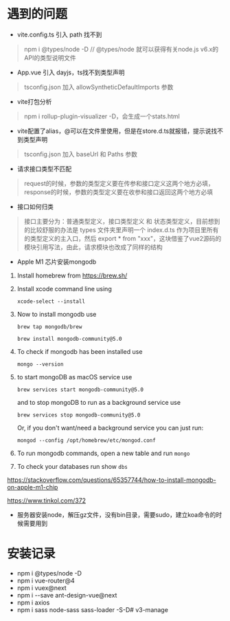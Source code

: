 # 遇到的问题
* vite.config.ts 引入 path 找不到

> npm i @types/node -D   // @types/node 就可以获得有关node.js v6.x的API的类型说明文件

* App.vue 引入 dayjs，ts找不到类型声明

> tsconfig.json 加入 allowSyntheticDefaultImports 参数

* vite打包分析

> npm i rollup-plugin-visualizer -D，会生成一个stats.html

* vite配置了alias，@可以在文件里使用，但是在store.d.ts就报错，提示说找不到类型声明

> tsconfig.json 加入 baseUrl 和 Paths 参数

* 请求接口类型不匹配

> request的时候，参数的类型定义要在传参和接口定义这两个地方必填，response的时候，参数的类型定义要在收参和接口返回这两个地方必填

* 接口如何归类

> 接口主要分为：普通类型定义，接口类型定义 和 状态类型定义，目前想到的比较舒服的办法是 types 文件夹里声明一个 index.d.ts 作为项目里所有的类型定义的主入口，然后 export * from "xxx"，这块借鉴了vue2源码的模块引用写法，由此，请求模块也改成了同样的结构

* Apple M1 芯片安装mongodb

1. Install homebrew from https://brew.sh/

2. Install xcode command line using

    ```xcode-select --install```

3. Now to install mongodb use

    ```brew tap mongodb/brew```

    ```brew install mongodb-community@5.0```

4. To check if mongodb has been installed use

    ```mongo --version```

5. to start mongoDB as macOS service use

    ```brew services start mongodb-community@5.0```

    and to stop mongoDB to run as a background service use

    ```brew services stop mongodb-community@5.0```

    Or, if you don't want/need a background service you can just run:

    ```mongod --config /opt/homebrew/etc/mongod.conf```

6. To run mongodb commands, open a new table and run ```mongo```

7. To check your databases run show ```dbs```


https://stackoverflow.com/questions/65357744/how-to-install-mongodb-on-apple-m1-chip

https://www.tinkol.com/372

* 服务器安装node，解压gz文件，没有bin目录，需要sudo，建立koa命令的时候需要用到

# 安装记录

* npm i @types/node -D  
* npm i vue-router@4   
* npm i vuex@next  
* npm i --save ant-design-vue@next
* npm i axios
* npm i sass node-sass sass-loader -S-D# v3-manage
